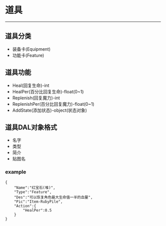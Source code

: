 # 道具 #
----------

## 道具分类 ##

- 装备卡(Equipment)
- 功能卡(Feature)

## 道具功能 ##

- Heal(回复生命)-int
- HealPer(百分比回复生命)-float(0~1)
- Replenish(回复魔力)-int
- ReplenishPer(百分比回复魔力)-float(0~1)
- AddState(添加状态)-object(状态对象)

## 道具DAL对象格式 ##
- 名字
- 类型
- 简介
- 贴图名

### example ###
    {
		"Name":"红宝石(堆)",
		"Type":"Feature",
		"Des":"可以恢复角色最大生命值一半的血量",
		"Pic":"Item-RubyPile",
		"Action":{
			"HealPer":0.5
		}
	}